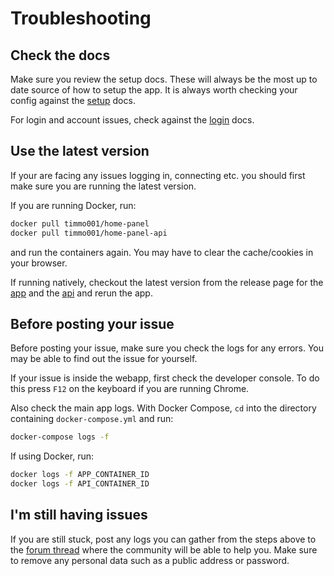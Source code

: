 # Troubleshooting

## Check the docs

Make sure you review the setup docs. These will always be the most up to date
 source of how to setup the app. It is always worth checking your config
 against the [setup] docs.

For login and account issues, check against the [login] docs.

## Use the latest version

If your are facing any issues logging in, connecting etc. you should first
 make sure you are running the latest version.

If you are running Docker, run:

```bash
docker pull timmo001/home-panel
docker pull timmo001/home-panel-api
```

and run the containers again. You may have to clear the cache/cookies in your
 browser.

If running natively, checkout the latest version from the release page for
 the [app] and the [api] and rerun the app.

## Before posting your issue

Before posting your issue, make sure you check the logs for any errors.
 You may be able to find out the issue for yourself.

If your issue is inside the webapp, first check the developer console.
 To do this press `F12` on the keyboard if you are running Chrome.

Also check the main app logs. With Docker Compose, `cd` into the
directory containing `docker-compose.yml` and run:

 ```bash
 docker-compose logs -f
 ```

If using Docker, run:

```bash
docker logs -f APP_CONTAINER_ID
docker logs -f API_CONTAINER_ID
```

## I'm still having issues

If you are still stuck, post any logs you can gather from the steps above
 to the [forum thread] where the community will be able to help you.
 Make sure to remove any personal data such as a public address or password.

[app]: https://github.com/timmo001/home-panel/releases
[api]: https://github.com/timmo001/home-panel-api/releases
[forum thread]: https://community.home-assistant.io/t/home-panel-a-touch-compatible-webapp-for-controlling-the-home/62597
[setup]: https://git.timmo.xyz/home-panel/setup/
[login]: https://git.timmo.xyz/home-panel/login/
